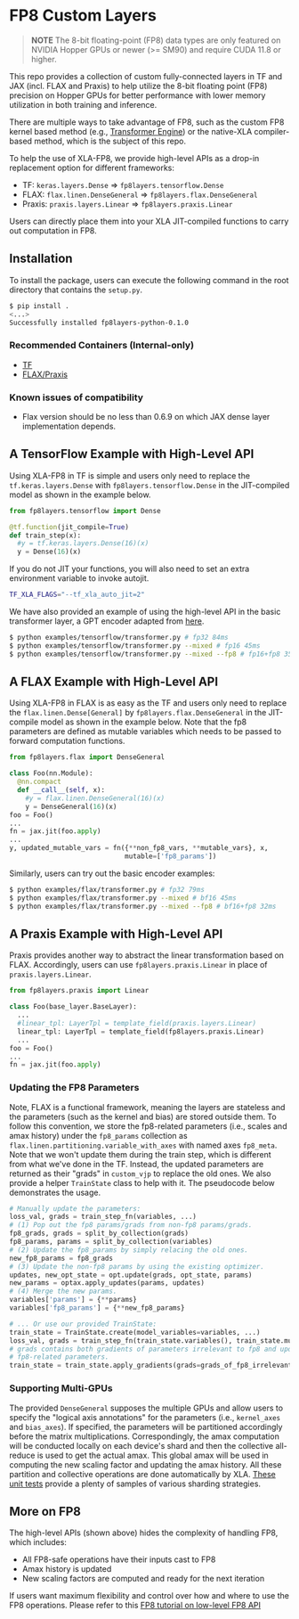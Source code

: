 # FP8 Custom Layers

> **NOTE** The 8-bit floating-point (FP8) data types are only featured on NVIDIA
> Hopper GPUs or newer (>= SM90) and require CUDA 11.8 or higher.

This repo provides a collection of custom fully-connected layers in TF and JAX
(incl. FLAX and Praxis) to help utilize the 8-bit floating point (FP8) precision
on Hopper GPUs for better performance with lower memory utilization in both
training and inference.

There are multiple ways to take advantage of FP8, such as the custom FP8 kernel
based method (e.g., [Transformer
Engine](https://github.com/NVIDIA/TransformerEngine)) or the native-XLA
compiler-based method, which is the subject of this repo.

To help the use of XLA-FP8, we provide high-level APIs as a drop-in replacement
option for different frameworks:

* TF: `keras.layers.Dense` => `fp8layers.tensorflow.Dense` 
* FLAX: `flax.linen.DenseGeneral` => `fp8layers.flax.DenseGeneral`
* Praxis: `praxis.layers.Linear` => `fp8layers.praxis.Linear`

Users can directly place them into your XLA JIT-compiled functions to carry out
computation in FP8.

## Installation

To install the package, users can execute the following command in the root
directory that contains the `setup.py`.

```bash
$ pip install .
<...>
Successfully installed fp8layers-python-0.1.0
```

### Recommended Containers (Internal-only)

* [TF](https://gitlab-master.nvidia.com:5005/dl/dgx/tensorflow:master-py3-devel)
* [FLAX/Praxis](https://github.com/NVIDIA/JAX-Toolbox/pkgs/container/pax)

### Known issues of compatibility
* Flax version should be no less than 0.6.9 on which JAX dense layer
  implementation depends.

## A TensorFlow Example with High-Level API

Using XLA-FP8 in TF is simple and users only need to replace the
`tf.keras.layers.Dense` with `fp8layers.tensorflow.Dense` in the JIT-compiled
model as shown in the example below.

```python
from fp8layers.tensorflow import Dense

@tf.function(jit_compile=True)
def train_step(x):
  #y = tf.keras.layers.Dense(16)(x)
  y = Dense(16)(x)
```

If you do not JIT your functions, you will also need to set an extra environment
variable to invoke autojit.

```bash
TF_XLA_FLAGS="--tf_xla_auto_jit=2" 
```

We have also provided an example of using the high-level API in the basic
transformer layer, a GPT encoder adapted from
[here](https://docs.nvidia.com/deeplearning/transformer-engine/user-guide/examples/quickstart.html).

```bash
$ python examples/tensorflow/transformer.py # fp32 84ms
$ python examples/tensorflow/transformer.py --mixed # fp16 45ms
$ python examples/tensorflow/transformer.py --mixed --fp8 # fp16+fp8 35ms
```

## A FLAX Example with High-Level API

Using XLA-FP8 in FLAX is as easy as the TF and users only need to replace the
`flax.linen.Dense[General]` by `fp8layers.flax.DenseGeneral` in the JIT-compile
model as shown in the example below. Note that the fp8 parameters are defined as 
 mutable variables which needs to be passed to forward computation functions.

```python
from fp8layers.flax import DenseGeneral

class Foo(nn.Module):
  @nn.compact
  def __call__(self, x):
    #y = flax.linen.DenseGeneral(16)(x)
    y = DenseGeneral(16)(x)
foo = Foo()
...
fn = jax.jit(foo.apply)
...
y, updated_mutable_vars = fn({**non_fp8_vars, **mutable_vars}, x,
                             mutable=['fp8_params'])
```

Similarly, users can try out the basic encoder examples:

```bash
$ python examples/flax/transformer.py # fp32 79ms
$ python examples/flax/transformer.py --mixed # bf16 45ms
$ python examples/flax/transformer.py --mixed --fp8 # bf16+fp8 32ms
```

## A Praxis Example with High-Level API

Praxis provides another way to abstract the linear transformation based on
FLAX. Accordingly, users can use `fp8layers.praxis.Linear` in place of
`praxis.layers.Linear`.

```python
from fp8layers.praxis import Linear

class Foo(base_layer.BaseLayer):
  ...
  #linear_tpl: LayerTpl = template_field(praxis.layers.Linear)
  linear_tpl: LayerTpl = template_field(fp8layers.praxis.Linear)
  ...
foo = Foo()
...
fn = jax.jit(foo.apply)
```


### Updating the FP8 Parameters
Note, FLAX is a functional framework, meaning the layers are stateless and the
parameters (such as the kernel and bias) are stored outside them. To follow this
convention, we store the fp8-related parameters (i.e., scales and amax history)
under the `fp8_params` collection as `flax.linen.partitioning.variable_with_axes` 
with named axes `fp8_meta`. Note that we won't update them during the train step, 
which is different from what we've done in the TF. Instead, the updated 
parameters are returned as their "grads" in `custom_vjp` to replace the old ones. 
We also provide a helper `TrainState` class to help with it. The pseudocode 
below demonstrates the usage.

```python
# Manually update the parameters:
loss_val, grads = train_step_fn(variables, ...)
# (1) Pop out the fp8 params/grads from non-fp8 params/grads.
fp8_grads, grads = split_by_collection(grads)
fp8_params, params = split_by_collection(variables)
# (2) Update the fp8_params by simply relacing the old ones.
new_fp8_params = fp8_grads
# (3) Update the non-fp8 params by using the existing optimizer.
updates, new_opt_state = opt.update(grads, opt_state, params) 
new_params = optax.apply_updates(params, updates)
# (4) Merge the new params.
variables['params'] = {**params}
variables['fp8_params'] = {**new_fp8_params}

# ... Or use our provided TrainState:
train_state = TrainState.create(model_variables=variables, ...)
loss_val, grads = train_step_fn(train_state.variables(), train_state.mutable_variables(), ...)
# grads contains both gradients of parameters irrelevant to fp8 and updated 
# fp8-related parameters.
train_state = train_state.apply_gradients(grads=grads_of_fp8_irrelevant_parameters, flax_mutables=grads_of_fp8_parameters)
```

### Supporting Multi-GPUs
The provided `DenseGeneral` supposes the multiple GPUs and allow users to
specify the "logical axis annotations" for the parameters (i.e., `kernel_axes`
and `bias_axes`). If specified, the parameters will be partitioned accordingly
before the matrix multiplications. Correspondingly, the amax computation will be
conducted locally on each device's shard and then the collective all-reduce is
used to get the actual amax. This global amax will be used in computing the new
scaling factor and updating the amax history. All these partition and collective
operations are done automatically by XLA. [These unit
tests](./tests/flax/test_partition.py) provide a plenty of samples of various
sharding strategies.


## More on FP8

The high-level APIs (shown above) hides the complexity of handling FP8, which
includes:
* All FP8-safe operations have their inputs cast to FP8
* Amax history is updated
* New scaling factors are computed and ready for the next iteration

If users want maximum flexibility and control over how and where to use the FP8
operations. Please refer to this [FP8 tutorial on low-level FP8
API](./fp8-tutorial.md)



